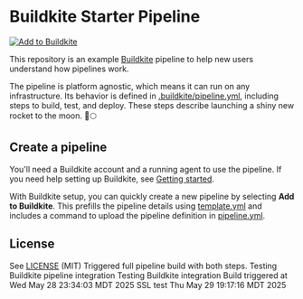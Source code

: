 # Buildkite Starter Pipeline

[![Add to Buildkite](https://buildkite.com/button.svg)](https://buildkite.com/new)

This repository is an example [Buildkite](https://buildkite.com/) pipeline to help new users understand how pipelines work.

The pipeline is platform agnostic, which means it can run on any infrastructure. Its behavior is defined in [.buildkite/pipeline.yml](.buildkite/pipeline.yml), including steps to build, test, and deploy. These steps describe launching a shiny new rocket to the moon. 🚀🌕

## Create a pipeline

You'll need a Buildkite account and a running agent to use the pipeline. If you need help setting up Buildkite, see [Getting started](https://buildkite.com/docs/tutorials/getting-started).

With Buildkite setup, you can quickly create a new pipeline by selecting **Add to Buildkite**. This prefills the pipeline details using [template.yml](.buildkite/template.yml) and includes a command to upload the pipeline definition in [pipeline.yml](.buildkite/pipeline.yml).

## License

See [LICENSE](LICENSE) (MIT)
Triggered full pipeline build with both steps.
Testing Buildkite pipeline integration
Testing Buildkite integration
Build triggered at Wed May 28 23:34:03 MDT 2025
SSL test Thu May 29 19:17:16 MDT 2025
